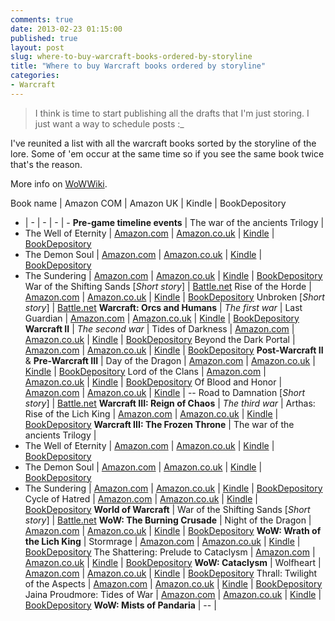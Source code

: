```yaml
---
comments: true
date: 2013-02-23 01:15:00
published: true
layout: post
slug: where-to-buy-warcraft-books-ordered-by-storyline
title: "Where to buy Warcraft books ordered by storyline"
categories:
- Warcraft
---
```


> I think is time to start publishing all the drafts that I'm just storing. I just want a way to schedule posts :_

I've reunited a list with all the warcraft books sorted by the storyline of the lore. Some of 'em occur at the same time so if you see the same book twice that's the reason.

More info on [WoWWiki](http://www.wowwiki.com/Story_guide).

Book name | Amazon COM | Amazon UK | Kindle | BookDepository
- | - | - | - | -
**Pre-game timeline events** | 
The war of the ancients Trilogy | 
- The Well of Eternity | [Amazon.com](http://www.amazon.com/The-Well-Eternity-WarCraft-Ancients/dp/0743471199/) | [Amazon.co.uk](http://www.amazon.co.uk/Warcraft-Well-Eternity-Bk-Ancients/dp/0743471199/) | [Kindle](http://www.amazon.com/Warcraft-Ancients-Well-Eternity-ebook/dp/B000FC1LP6/) | [BookDepository](http://www.bookdepository.co.uk/Warcraft-Well-Eternity-Bk-1-Richard-Knaak/9780743471190)
- The Demon Soul | [Amazon.com](http://www.amazon.com/Demon-Soul-Warcraft-Ancients-Book/dp/0743471202/) | [Amazon.co.uk](http://www.amazon.co.uk/Warcraft-Demon-Soul-Bk-Ancients/dp/0743471202/) | [Kindle](http://www.amazon.com/Warcraft-Ancients-Demon-Soul-ebook/dp/B000QBYENC/) | [BookDepository](http://www.bookdepository.co.uk/Warcraft-Demon-Soul-Bk-2-Richard-Knaak/9780743471206)
- The Sundering | [Amazon.com](http://www.amazon.com/Sundering-Warcraft-Ancients-Trilogy-Book/dp/0743471210/) | [Amazon.co.uk](http://www.amazon.co.uk/gp/product/0743471210/) | [Kindle](http://www.amazon.co.uk/Warcraft-Sundering-Bk-War-Ancients/dp/0743471210/) | [BookDepository](http://www.bookdepository.co.uk/Warcraft-Sundering-Bk-3-Richard-Knaak/9780743471213)
War of the Shifting Sands [*Short story*] | [Battle.net](http://us.battle.net/wow/en/game/lore/short-story/shifting-sands/1)
Rise of the Horde | [Amazon.com](http://www.amazon.com/World-Warcraft-Rise-Horde-No/dp/0743471385/) | [Amazon.co.uk](http://www.amazon.co.uk/Rise-Horde-No-World-Warcraft/dp/0743471385/) | [Kindle](http://www.amazon.com/World-Warcraft-Rise-Horde-ebook/dp/B000QCTN50/) | [BookDepository](http://www.bookdepository.co.uk/Rise-Horde-Rise-Horde-No-4-Christie-Golden/9780743471381)
Unbroken [*Short story*] | [Battle.net](http://us.battle.net/wow/en/game/lore/short-story/unbroken/1)
**Warcraft: Orcs and Humans** | *The first war* |
Last Guardian | [Amazon.com](http://www.amazon.com/Last-Guardian-Warcraft-Book-No-3/dp/0671041517/) | [Amazon.co.uk](http://www.amazon.co.uk/Warcraft-Last-Guardian-No-3/dp/0671041517/) | [Kindle](http://www.amazon.com/The-Warcraft-Last-Guardian-ebook/dp/B000FC0QTS/) | [BookDepository](http://www.bookdepository.co.uk/Warcraft-Last-Guardian-No3-Jeff-Grubb/9780671041519)
**Warcraft II** | *The second war* |
Tides of Darkness | [Amazon.com](http://www.amazon.com/Tide-Darkness-Warcraft-Aaron-Rosenberg/dp/1416539905/) | [Amazon.co.uk](http://www.amazon.co.uk/Tides-Darkness-World-Warcraft-Rosenberg/dp/1416539905/) | [Kindle](http://www.amazon.com/World-Warcraft-Tides-Darkness-ebook/dp/B000UZQJIC/) | [BookDepository](http://www.bookdepository.co.uk/Tides-Darkness-Aaron-Rosenberg/9781416539902)
Beyond the Dark Portal | [Amazon.com](http://www.amazon.com/Beyond-Dark-Portal-World-Warcraft/dp/1416550860/) | [Amazon.co.uk](http://www.amazon.co.uk/Beyond-Dark-Portal-World-Warcraft/dp/1416550860/) | [Kindle](http://www.amazon.com/World-Warcraft-Beyond-Portal-ebook/dp/B0013TX8YC/) | [BookDepository](http://www.bookdepository.co.uk/Beyond-Dark-Portal-Aaron-Rosenberg/9781416550860)
**Post-Warcraft II** & **Pre-Warcraft III** |
Day of the Dragon | [Amazon.com](http://www.amazon.com/Day-Dragon-WarCraft-Book-No-1/dp/0671041525/) | [Amazon.co.uk](http://www.amazon.co.uk/Warcraft-Day-Dragon-No-1/dp/0671041525/) | [Kindle](http://www.amazon.com/Warcraft-Day-Dragon-No-1-ebook/dp/B000FBJHTY/) | [BookDepository](http://www.bookdepository.co.uk/Warcraft-Day-Dragon-No1-Richard-Knaak/9780671041526)
Lord of the Clans | [Amazon.com](http://www.amazon.com/Lord-Clans-Warcraft-Book-2/dp/0743426908/) | [Amazon.co.uk](http://www.amazon.co.uk/Warcraft-Lord-Clans-No/dp/0743426908/) | [Kindle](http://www.amazon.com/Warcraft-Lord-Clans-2-ebook/dp/B000FC0RC4/) | [BookDepository](http://www.bookdepository.co.uk/Warcraft-Lord-Clans-No-2-Christie-Golden/9780743426909)
Of Blood and Honor | [Amazon.com](http://www.amazon.com/Warcraft-Blood-Honor-ebook/dp/B000FC0WII/) | [Amazon.co.uk](http://www.amazon.co.uk/Warcraft-Blood-Honor-ebook/dp/B003ZDOVGI/) | [Kindle](http://www.amazon.com/Warcraft-Of-Blood-Honor-ebook/dp/B000FC0WII/) | --
Road to Damnation [*Short story*] | [Battle.net](http://us.battle.net/wow/en/game/lore/short-story/damnation/1)
**Warcraft III: Reign of Chaos** | *The third war* |
Arthas: Rise of the Lich King | [Amazon.com](http://www.amazon.com/World-Warcraft-Arthas-Rise-Lich/dp/143915760X/) | [Amazon.co.uk](http://www.amazon.co.uk/Arthas-Rise-Lich-World-Warcraft/dp/143915760X/) | [Kindle](http://www.amazon.com/World-of-Warcraft-Arthas-ebook/dp/B001NLL6LM/) | [BookDepository](http://www.bookdepository.co.uk/World-Warcraft-Arthas-Christie-Golden/9781416550778)
**Warcraft III: The Frozen Throne** | 
The war of the ancients Trilogy | 
- The Well of Eternity | [Amazon.com](http://www.amazon.com/The-Well-Eternity-WarCraft-Ancients/dp/0743471199/) | [Amazon.co.uk](http://www.amazon.co.uk/Warcraft-Well-Eternity-Bk-Ancients/dp/0743471199/) | [Kindle](http://www.amazon.com/Warcraft-Ancients-Well-Eternity-ebook/dp/B000FC1LP6/) | [BookDepository](http://www.bookdepository.co.uk/Warcraft-Well-Eternity-Bk-1-Richard-Knaak/9780743471190)
- The Demon Soul | [Amazon.com](http://www.amazon.com/Demon-Soul-Warcraft-Ancients-Book/dp/0743471202/) | [Amazon.co.uk](http://www.amazon.co.uk/Warcraft-Demon-Soul-Bk-Ancients/dp/0743471202/) | [Kindle](http://www.amazon.com/Warcraft-Ancients-Demon-Soul-ebook/dp/B000QBYENC/) | [BookDepository](http://www.bookdepository.co.uk/Warcraft-Demon-Soul-Bk-2-Richard-Knaak/9780743471206)
- The Sundering | [Amazon.com](http://www.amazon.com/Sundering-Warcraft-Ancients-Trilogy-Book/dp/0743471210/) | [Amazon.co.uk](http://www.amazon.co.uk/gp/product/0743471210/) | [Kindle](http://www.amazon.co.uk/Warcraft-Sundering-Bk-War-Ancients/dp/0743471210/) | [BookDepository](http://www.bookdepository.co.uk/Warcraft-Sundering-Bk-3-Richard-Knaak/9780743471213)
Cycle of Hatred | [Amazon.com](http://www.amazon.com/Cycle-Hatred-World-Warcraft-Bk/dp/0743471369/) | [Amazon.co.uk](http://www.amazon.co.uk/Cycle-Hatred-World-Warcraft-Paperback/dp/0743471369/) | [Kindle](http://www.amazon.com/World-Warcraft-Cycle-Hatred-ebook/dp/B000GCFXKY/) | [BookDepository](http://www.bookdepository.co.uk/Warcraft-Cycle-Hatred-Bk-4-Keith-DeCandido/9780743471367)
**World of Warcraft** |
War of the Shifting Sands [*Short story*] | [Battle.net](http://us.battle.net/wow/en/game/lore/short-story/shifting-sands/1)
**WoW: The Burning Crusade** |
Night of the Dragon | [Amazon.com](http://www.amazon.com/World-Warcraft-Dragon-Richard-Knaak/dp/0743471377/) | [Amazon.co.uk](http://www.amazon.co.uk/Night-Dragon-World-Warcraft-Richard/dp/0743471377/) | [Kindle](http://www.amazon.com/World-Warcraft-Night-Dragon-ebook/dp/B001FA0I2Y/) | [BookDepository](http://www.bookdepository.co.uk/Night-Dragon-Richard-Knaak/9780743471374)
**WoW: Wrath of the Lich King** |
Stormrage | [Amazon.com](http://www.amazon.com/World-Warcraft-Stormrage-Richard-Knaak/dp/1439189463/) | [Amazon.co.uk](http://www.amazon.co.uk/Stormrage-World-Warcraft-Richard-Knaak/dp/1439189463/) | [Kindle](http://www.amazon.com/World-of-Warcraft-Stormrage-ebook/dp/B0037714S0/) | [BookDepository](http://www.bookdepository.co.uk/Stormrage-Richard-Knaak/9781439189467)
The Shattering: Prelude to Cataclysm | [Amazon.com](http://www.amazon.com/World-Warcraft-Shattering-Prelude-Cataclysm/dp/1416550747/) | [Amazon.co.uk](http://www.amazon.co.uk/World-Warcraft-Shattering-Prelude-Cataclysm/dp/1416550747/) | [Kindle](http://www.amazon.com/World-Warcraft-The-Shattering-ebook/dp/B003L785VK/) | [BookDepository](http://www.bookdepository.co.uk/Shattering-Christie-Golden/9781439172742)
**WoW: Cataclysm** |
Wolfheart | [Amazon.com](http://www.amazon.com/World-Warcraft-Wolfheart-Richard-Knaak/dp/1451605765/) | [Amazon.co.uk](http://www.amazon.co.uk/Wolfheart-World-Warcraft-Cataclysm-Richard/dp/1451605765/) | [Kindle](http://www.amazon.com/World-of-Warcraft-Wolfheart-ebook/dp/B004T4KXLE/) | [BookDepository](http://www.bookdepository.co.uk/Wolfheart-Richard-Knaak/9781451605761)
Thrall: Twilight of the Aspects | [Amazon.com](http://www.amazon.com/World-Warcraft-Twilight-Aspects-Gallery/dp/B005X4985G/) | [Amazon.co.uk](http://www.amazon.co.uk/Thrall-Twilight-Aspects-Warcraft-Cataclysm/dp/143919663X/) | [Kindle](http://www.amazon.com/World-Warcraft-Twilight-Aspects-ebook/dp/B004G8QNGC/) | [BookDepository](http://www.bookdepository.co.uk/Thrall-Christie-Golden/9781416550884)
Jaina Proudmore: Tides of War | [Amazon.com](http://www.amazon.com/World-Warcraft-Jaina-Proudmoore-Tides/dp/1416550763/) | [Amazon.co.uk](http://www.amazon.co.uk/Jaina-Proudmore-Tides-Warcraft-Pandaria/dp/1416550763/) | [Kindle](http://www.amazon.com/World-Warcraft-Jaina-Proudmoore-ebook/dp/B0061NXDO0/) |  [BookDepository](http://www.bookdepository.co.uk/Jaina-Proudmore-Tides-War-Christie-Golden/9781416550761)
**WoW: Mists of Pandaria** |
-- |